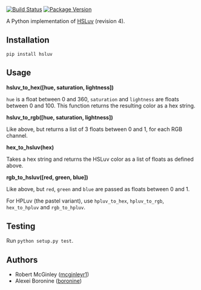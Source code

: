 [![Build Status](https://travis-ci.org/hsluv/hsluv-python.svg?branch=master)](http://travis-ci.org/hsluv/hsluv-python)
[![Package Version](https://img.shields.io/pypi/v/hsluv.svg)](https://pypi.python.org/pypi/hsluv/)

A Python implementation of [HSLuv](http://www.hsluv.org) (revision 4).

## Installation

`pip install hsluv`

## Usage

**hsluv_to_hex([hue, saturation, lightness])**

`hue` is a float between 0 and 360, `saturation` and `lightness` are floats between 0 and 100. This 
function returns the resulting color as a hex string.

**hsluv_to_rgb([hue, saturation, lightness])**

Like above, but returns a list of 3 floats between 0 and 1, for each RGB channel.

**hex_to_hsluv(hex)**

Takes a hex string and returns the HSLuv color as a list of floats as defined above.

**rgb_to_hsluv([red, green, blue])**

Like above, but `red`, `green` and `blue` are passed as floats between 0 and 1.

For HPLuv (the pastel variant), use `hpluv_to_hex`, `hpluv_to_rgb`, `hex_to_hpluv` and `rgb_to_hpluv`.

## Testing

Run `python setup.py test`.

## Authors

* Robert McGinley ([mcginleyr1](http://github.com/mcginleyr1))
* Alexei Boronine ([boronine](http://github.com/boronine))

